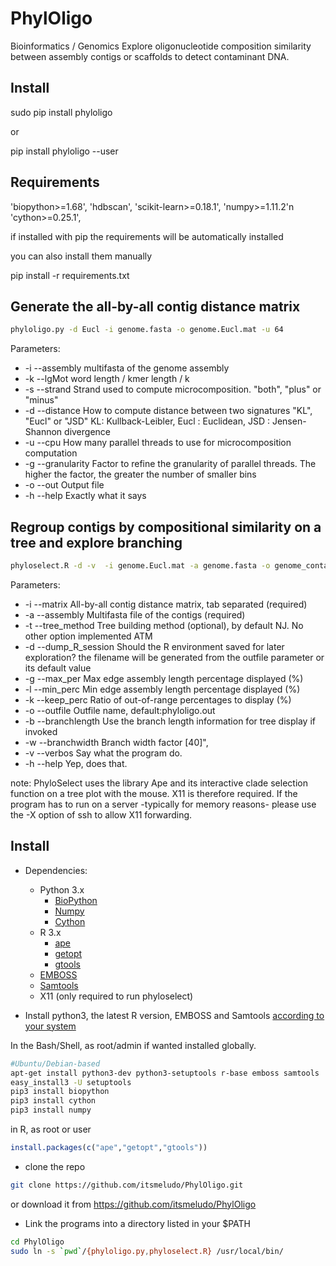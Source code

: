 # PhylOligo
Bioinformatics / Genomics 
Explore oligonucleotide composition similarity between assembly contigs or scaffolds to detect contaminant DNA.


Install
-------

sudo pip install phyloligo

or 

pip install phyloligo --user

Requirements
------------

'biopython>=1.68', 
'hdbscan',
'scikit-learn>=0.18.1',
'numpy>=1.11.2'n
'cython>=0.25.1',

if installed with pip the requirements will be automatically installed

you can also install them manually

pip install -r requirements.txt



Generate the all-by-all contig distance matrix
----------------------------------------------
```bash
phyloligo.py -d Eucl -i genome.fasta -o genome.Eucl.mat -u 64
```
Parameters:
* -i	--assembly    multifasta of the genome assembly
* -k	--lgMot       word length / kmer length / k
* -s	--strand      Strand used to compute microcomposition. "both", "plus" or "minus"
* -d	--distance    How to compute distance between two signatures "KL", "Eucl" or "JSD" KL: Kullback-Leibler, Eucl : Euclidean, JSD : Jensen-Shannon divergence
* -u	--cpu         How many parallel threads to use for microcomposition computation
* -g    --granularity Factor to refine the granularity of parallel threads. The higher the factor, the greater the number of smaller bins
* -o    --out         Output file
* -h    --help        Exactly what it says
 

Regroup contigs by compositional similarity on a tree and explore branching
---------------------------------------------------------------------------

```bash
phyloselect.R -d -v  -i genome.Eucl.mat -a genome.fasta -o genome_conta
```

Parameters:
* -i    --matrix            All-by-all contig distance matrix, tab separated (required)
* -a    --assembly          Multifasta file of the contigs (required)
* -t    --tree_method       Tree building method (optional), by default NJ. No other option implemented ATM
* -d    --dump_R_session    Should the R environment saved for later exploration? the filename will be generated from the outfile parameter or its default value
* -g    --max_per           Max edge assembly length percentage displayed (%)
* -l    --min_perc          Min edge assembly length percentage displayed (%)
* -k    --keep_perc         Ratio of out-of-range percentages to display (%)
* -o    --outfile           Outfile name, default:phyloligo.out
* -b    --branchlength      Use the branch length information  for tree display if invoked
* -w    --branchwidth       Branch width factor [40]",
* -v    --verbos            Say what the program do.
* -h    --help              Yep, does that.

note: PhyloSelect uses the library Ape and its interactive clade selection function on a tree plot with the mouse. X11 is therefore required. If the program has to run on a server -typically for memory reasons- please use the -X option of ssh to allow X11 forwarding.


Install
-------

* Dependencies:
    * Python 3.x
        * [BioPython](biopython.org)
        * [Numpy](numpy.org)
        * [Cython](http://cython.org/)
    * R 3.x
        * [ape](http://ape-package.ird.fr/)
        * [getopt](https://cran.r-project.org/web/packages/getopt/getopt.pdf)
        * [gtools](https://cran.r-project.org/web/packages/gtools/index.html)
    * [EMBOSS](http://emboss.sourceforge.net/download/)
    * [Samtools](http://www.htslib.org/)
    * X11 (only required to run phyloselect)

* Install python3, the latest R version, EMBOSS and Samtools [according to your system](https://xkcd.com/1654/) 

In the Bash/Shell, as root/admin if wanted installed globally.
```Bash
#Ubuntu/Debian-based
apt-get install python3-dev python3-setuptools r-base emboss samtools
easy_install3 -U setuptools
pip3 install biopython 
pip3 install cython
pip3 install numpy
```

in R, as root or user
```R
install.packages(c("ape","getopt","gtools"))
```

* clone the repo

```Bash
git clone https://github.com/itsmeludo/PhylOligo.git
```
or download it from https://github.com/itsmeludo/PhylOligo

* Link the programs into a directory listed in your $PATH

```Bash
cd PhylOligo
sudo ln -s `pwd`/{phyloligo.py,phyloselect.R} /usr/local/bin/
```
